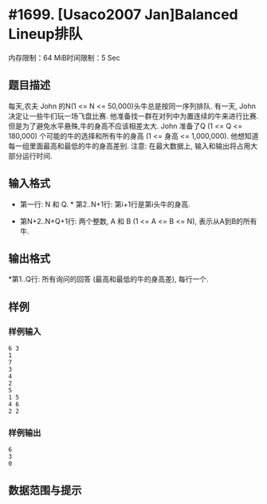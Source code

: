 # #1699. [Usaco2007 Jan]Balanced Lineup排队

内存限制：64 MiB时间限制：5 Sec

## 题目描述

每天,农夫 John 的N(1 <= N <= 50,000)头牛总是按同一序列排队. 有一天, John 决定让一些牛们玩一场飞盘比赛. 他准备找一群在对列中为置连续的牛来进行比赛. 但是为了避免水平悬殊,牛的身高不应该相差太大. John 准备了Q (1 <= Q <= 180,000) 个可能的牛的选择和所有牛的身高 (1 <= 身高 <= 1,000,000). 他想知道每一组里面最高和最低的牛的身高差别. 注意: 在最大数据上, 输入和输出将占用大部分运行时间. 

## 输入格式

* 第一行: N 和 Q. * 第2..N+1行: 第i+1行是第i头牛的身高.

 * 第N+2..N+Q+1行: 两个整数, A 和 B (1 <= A <= B <= N), 表示从A到B的所有牛.

## 输出格式

*第1..Q行: 所有询问的回答 (最高和最低的牛的身高差), 每行一个. 

## 样例

### 样例输入

    
    6 3
    1
    7
    3
    4
    2
    5
    1 5
    4 6
    2 2
    
    
    

### 样例输出

    
    6
    3
    0
    
    

## 数据范围与提示
